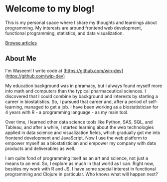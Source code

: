 # Welcome to my blog!

This is my personal space where I share my thoughts and learnings about programming. My interests are around frontend web development, functional programming, statistics, and data visualization.

[Browse articles](/posts)

## About Me

I'm Waseem! I write code at [https://github.com/wip-dev](https://github.com/wip-dev)

My education background was in phramacy, but I always found myself more into math and computers than the typical pharmaceutical sciences. I discovered that I could combine by background and interests by starting a career in biostatistics. So, I pursued that career and, after a period of self-learning, managed to get a job. I have been working as a biostatistician for 4 years with R - a programming language - as my main tool.

Over time, I learned other data science tools like Python, SAS, SQL, and Tableau, and after a while, I started learning about the web technologies applied in data science and visualization fields, which gradually got me into frontend development and JavaScript. Now I use the web platform to empower myself as a biostatistician and empower my company with data products and deliverables as well.

I am quite fond of programming itself as an art and science, not just a means to an end. So, I explore as much in that world as I can. Right now, besides my work with R and JS, I have some special interest in functional programming and Clojure in particular. Who knows what will happen next?

